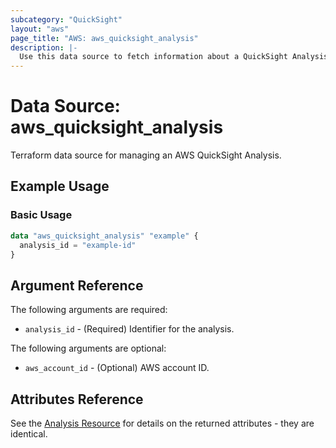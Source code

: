 ```yaml
---
subcategory: "QuickSight"
layout: "aws"
page_title: "AWS: aws_quicksight_analysis"
description: |-
  Use this data source to fetch information about a QuickSight Analysis.
---
```


# Data Source: aws_quicksight_analysis

Terraform data source for managing an AWS QuickSight Analysis.

## Example Usage

### Basic Usage

```terraform
data "aws_quicksight_analysis" "example" {
  analysis_id = "example-id"
}
```

## Argument Reference

The following arguments are required:

* `analysis_id` - (Required) Identifier for the analysis.

The following arguments are optional:

* `aws_account_id` - (Optional) AWS account ID.

## Attributes Reference

See the [Analysis Resource](/docs/providers/aws/r/quicksight_analysis.html) for details on the
returned attributes - they are identical.

